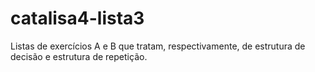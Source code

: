 # catalisa4-lista3
Listas de exercícios A e B que tratam, respectivamente, de estrutura de decisão e estrutura de repetição.
